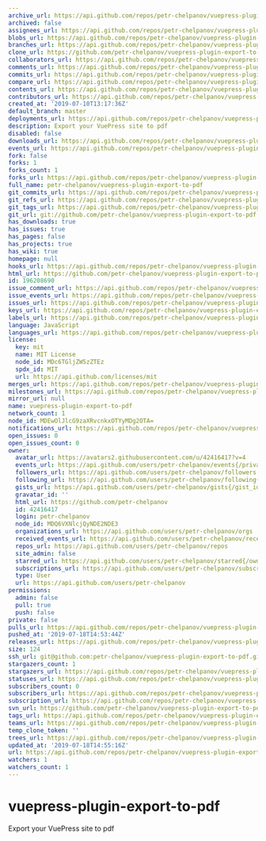 ```yaml
---
archive_url: https://api.github.com/repos/petr-chelpanov/vuepress-plugin-export-to-pdf/{archive_format}{/ref}
archived: false
assignees_url: https://api.github.com/repos/petr-chelpanov/vuepress-plugin-export-to-pdf/assignees{/user}
blobs_url: https://api.github.com/repos/petr-chelpanov/vuepress-plugin-export-to-pdf/git/blobs{/sha}
branches_url: https://api.github.com/repos/petr-chelpanov/vuepress-plugin-export-to-pdf/branches{/branch}
clone_url: https://github.com/petr-chelpanov/vuepress-plugin-export-to-pdf.git
collaborators_url: https://api.github.com/repos/petr-chelpanov/vuepress-plugin-export-to-pdf/collaborators{/collaborator}
comments_url: https://api.github.com/repos/petr-chelpanov/vuepress-plugin-export-to-pdf/comments{/number}
commits_url: https://api.github.com/repos/petr-chelpanov/vuepress-plugin-export-to-pdf/commits{/sha}
compare_url: https://api.github.com/repos/petr-chelpanov/vuepress-plugin-export-to-pdf/compare/{base}...{head}
contents_url: https://api.github.com/repos/petr-chelpanov/vuepress-plugin-export-to-pdf/contents/{+path}
contributors_url: https://api.github.com/repos/petr-chelpanov/vuepress-plugin-export-to-pdf/contributors
created_at: '2019-07-10T13:17:36Z'
default_branch: master
deployments_url: https://api.github.com/repos/petr-chelpanov/vuepress-plugin-export-to-pdf/deployments
description: Export your VuePress site to pdf
disabled: false
downloads_url: https://api.github.com/repos/petr-chelpanov/vuepress-plugin-export-to-pdf/downloads
events_url: https://api.github.com/repos/petr-chelpanov/vuepress-plugin-export-to-pdf/events
fork: false
forks: 1
forks_count: 1
forks_url: https://api.github.com/repos/petr-chelpanov/vuepress-plugin-export-to-pdf/forks
full_name: petr-chelpanov/vuepress-plugin-export-to-pdf
git_commits_url: https://api.github.com/repos/petr-chelpanov/vuepress-plugin-export-to-pdf/git/commits{/sha}
git_refs_url: https://api.github.com/repos/petr-chelpanov/vuepress-plugin-export-to-pdf/git/refs{/sha}
git_tags_url: https://api.github.com/repos/petr-chelpanov/vuepress-plugin-export-to-pdf/git/tags{/sha}
git_url: git://github.com/petr-chelpanov/vuepress-plugin-export-to-pdf.git
has_downloads: true
has_issues: true
has_pages: false
has_projects: true
has_wiki: true
homepage: null
hooks_url: https://api.github.com/repos/petr-chelpanov/vuepress-plugin-export-to-pdf/hooks
html_url: https://github.com/petr-chelpanov/vuepress-plugin-export-to-pdf
id: 196208690
issue_comment_url: https://api.github.com/repos/petr-chelpanov/vuepress-plugin-export-to-pdf/issues/comments{/number}
issue_events_url: https://api.github.com/repos/petr-chelpanov/vuepress-plugin-export-to-pdf/issues/events{/number}
issues_url: https://api.github.com/repos/petr-chelpanov/vuepress-plugin-export-to-pdf/issues{/number}
keys_url: https://api.github.com/repos/petr-chelpanov/vuepress-plugin-export-to-pdf/keys{/key_id}
labels_url: https://api.github.com/repos/petr-chelpanov/vuepress-plugin-export-to-pdf/labels{/name}
language: JavaScript
languages_url: https://api.github.com/repos/petr-chelpanov/vuepress-plugin-export-to-pdf/languages
license:
  key: mit
  name: MIT License
  node_id: MDc6TGljZW5zZTEz
  spdx_id: MIT
  url: https://api.github.com/licenses/mit
merges_url: https://api.github.com/repos/petr-chelpanov/vuepress-plugin-export-to-pdf/merges
milestones_url: https://api.github.com/repos/petr-chelpanov/vuepress-plugin-export-to-pdf/milestones{/number}
mirror_url: null
name: vuepress-plugin-export-to-pdf
network_count: 1
node_id: MDEwOlJlcG9zaXRvcnkxOTYyMDg2OTA=
notifications_url: https://api.github.com/repos/petr-chelpanov/vuepress-plugin-export-to-pdf/notifications{?since,all,participating}
open_issues: 0
open_issues_count: 0
owner:
  avatar_url: https://avatars2.githubusercontent.com/u/42416417?v=4
  events_url: https://api.github.com/users/petr-chelpanov/events{/privacy}
  followers_url: https://api.github.com/users/petr-chelpanov/followers
  following_url: https://api.github.com/users/petr-chelpanov/following{/other_user}
  gists_url: https://api.github.com/users/petr-chelpanov/gists{/gist_id}
  gravatar_id: ''
  html_url: https://github.com/petr-chelpanov
  id: 42416417
  login: petr-chelpanov
  node_id: MDQ6VXNlcjQyNDE2NDE3
  organizations_url: https://api.github.com/users/petr-chelpanov/orgs
  received_events_url: https://api.github.com/users/petr-chelpanov/received_events
  repos_url: https://api.github.com/users/petr-chelpanov/repos
  site_admin: false
  starred_url: https://api.github.com/users/petr-chelpanov/starred{/owner}{/repo}
  subscriptions_url: https://api.github.com/users/petr-chelpanov/subscriptions
  type: User
  url: https://api.github.com/users/petr-chelpanov
permissions:
  admin: false
  pull: true
  push: false
private: false
pulls_url: https://api.github.com/repos/petr-chelpanov/vuepress-plugin-export-to-pdf/pulls{/number}
pushed_at: '2019-07-18T14:53:44Z'
releases_url: https://api.github.com/repos/petr-chelpanov/vuepress-plugin-export-to-pdf/releases{/id}
size: 124
ssh_url: git@github.com:petr-chelpanov/vuepress-plugin-export-to-pdf.git
stargazers_count: 1
stargazers_url: https://api.github.com/repos/petr-chelpanov/vuepress-plugin-export-to-pdf/stargazers
statuses_url: https://api.github.com/repos/petr-chelpanov/vuepress-plugin-export-to-pdf/statuses/{sha}
subscribers_count: 0
subscribers_url: https://api.github.com/repos/petr-chelpanov/vuepress-plugin-export-to-pdf/subscribers
subscription_url: https://api.github.com/repos/petr-chelpanov/vuepress-plugin-export-to-pdf/subscription
svn_url: https://github.com/petr-chelpanov/vuepress-plugin-export-to-pdf
tags_url: https://api.github.com/repos/petr-chelpanov/vuepress-plugin-export-to-pdf/tags
teams_url: https://api.github.com/repos/petr-chelpanov/vuepress-plugin-export-to-pdf/teams
temp_clone_token: ''
trees_url: https://api.github.com/repos/petr-chelpanov/vuepress-plugin-export-to-pdf/git/trees{/sha}
updated_at: '2019-07-18T14:55:16Z'
url: https://api.github.com/repos/petr-chelpanov/vuepress-plugin-export-to-pdf
watchers: 1
watchers_count: 1
---
```


# vuepress-plugin-export-to-pdf
Export your VuePress site to pdf
